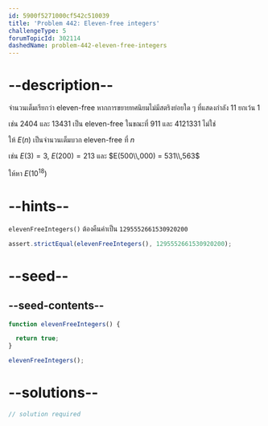 ```yaml
---
id: 5900f5271000cf542c510039
title: 'Problem 442: Eleven-free integers'
challengeType: 5
forumTopicId: 302114
dashedName: problem-442-eleven-free-integers
---
```


# --description--

จำนวนเต็มเรียกว่า eleven-free หากการขยายทศนิยมไม่มีสตริงย่อยใด ๆ ที่แสดงกำลัง 11 ยกเว้น 1

เช่น 2404 และ 13431 เป็น eleven-free ในขณะที่ 911 และ 4121331 ไม่ใช่

ให้ $E(n)$ เป็นจำนวนเต็มบวก eleven-free ที่ $n$  

เช่น $E(3) = 3$, $E(200) = 213$ และ $E(500\\,000) = 531\\,563$

ให้หา $E({10}^{18})$

# --hints--

`elevenFreeIntegers()` ต้องคืนค่าเป็น `1295552661530920200`

```js
assert.strictEqual(elevenFreeIntegers(), 1295552661530920200);
```

# --seed--

## --seed-contents--

```js
function elevenFreeIntegers() {

  return true;
}

elevenFreeIntegers();
```

# --solutions--

```js
// solution required
```
